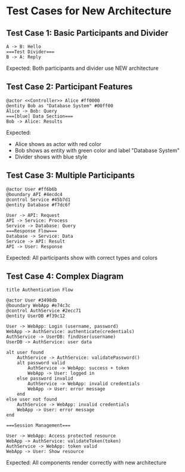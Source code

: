 # Test Cases for New Architecture

## Test Case 1: Basic Participants and Divider
```
A -> B: Hello
===Test Divider===
B -> A: Reply
```
Expected: Both participants and divider use NEW architecture

## Test Case 2: Participant Features
```
@actor <<Controller>> Alice #ff0000
@entity Bob as "Database System" #00ff00
Alice -> Bob: Query
===[blue] Data Section===
Bob -> Alice: Results
```
Expected: 
- Alice shows as actor with red color
- Bob shows as entity with green color and label "Database System"
- Divider shows with blue style

## Test Case 3: Multiple Participants
```
@actor User #ff6b6b
@boundary API #4ecdc4
@control Service #45b7d1
@entity Database #f7dc6f

User -> API: Request
API -> Service: Process
Service -> Database: Query
===Response Flow===
Database -> Service: Data
Service -> API: Result
API -> User: Response
```
Expected: All participants show with correct types and colors

## Test Case 4: Complex Diagram
```
title Authentication Flow

@actor User #3498db
@boundary WebApp #e74c3c
@control AuthService #2ecc71
@entity UserDB #f39c12

User -> WebApp: Login (username, password)
WebApp -> AuthService: authenticate(credentials)
AuthService -> UserDB: findUser(username)
UserDB -> AuthService: user data

alt user found
    AuthService -> AuthService: validatePassword()
    alt password valid
        AuthService -> WebApp: success + token
        WebApp -> User: logged in
    else password invalid
        AuthService -> WebApp: invalid credentials
        WebApp -> User: error message
    end
else user not found
    AuthService -> WebApp: invalid credentials
    WebApp -> User: error message
end

===Session Management===

User -> WebApp: Access protected resource
WebApp -> AuthService: validateToken(token)
AuthService -> WebApp: token valid
WebApp -> User: Show resource
```
Expected: All components render correctly with new architecture